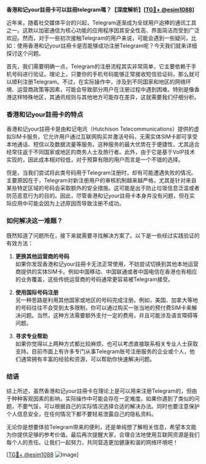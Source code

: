 **香港和记your註冊卡可以註冊telegram嗎？【深度解析】[[TG💪+ @esim1088](https://t.me/s/esim1088)]**

近年来，随着社交媒体平台的兴起，Telegram逐渐成为全球用户追捧的通讯工具之一。这款以加密通信为核心功能的应用程序因其安全性高、界面简洁而受到广泛欢迎。然而，对于一些初次接触Telegram的用户来说，可能会遇到一些疑问，比如：使用香港和记your註冊卡是否能够成功注册Telegram呢？今天我们就来详细探讨这个问题。

首先，我们需要明确一点，Telegram的注册流程其实非常简单，它主要依赖于手机号码进行验证。理论上，只要你的手机号码能够正常接收短信验证码，那么就可以顺利注册Telegram。不过，在实际操作中，涉及到不同国家和地区的网络环境、运营商政策等因素，可能会导致部分用户在注册过程中遇到困难。特别是像香港这样特殊地区，其通讯规则与其他地方可能存在差异，这就需要我们仔细分析。

### 香港和记your註冊卡的特点

香港和记your註冊卡是由和记电讯（Hutchison Telecommunications）提供的虚拟SIM卡服务，它允许用户通过互联网购买并激活号码，无需实体SIM卡即可享受本地通话、短信以及数据流量等服务。这种服务的最大优势在于便捷性，尤其适合经常往返于不同国家或地区的商务人士及旅行者。此外，由于它是基于VoIP技术实现的，因此成本相对较低，对于预算有限的用户而言是一个不错的选择。

但是，当我们尝试将此类号码用于Telegram注册时，却有可能遭遇失败的情况。主要原因在于，Telegram对新注册用户的审核机制越来越严格，尤其是针对来自某些特定区域的号码会采取额外的安全措施。这可能是出于防止垃圾信息泛滥或者防范恶意行为的目的。因此，尽管香港和记your註冊卡本身并没有问题，但在实际应用中可能会因为上述原因而导致注册不成功。

### 如何解决这一难题？

既然知道了问题所在，接下来就需要寻找解决方案了。以下是一些经过实践验证的有效方法：

1. **更换其他运营商的号码**  
   如果你发现香港和记your註冊卡无法正常使用，不妨尝试切换到其他本地运营商提供的实体SIM卡。例如中国移动、中国联通或者中国电信在香港也有相应的业务覆盖，这些传统运营商的号码通常更容易被Telegram接受。

2. **使用国际号码注册**  
   另一种思路是利用其他国家或地区的号码完成注册。例如，美国、加拿大等地的号码往往不会受到太多限制，你可以通过购买一张当地的预付费SIM卡来解决问题。当然，这种方法需要额外支付一定的费用，并且可能涉及语言障碍等问题。

3. **寻求专业帮助**  
   如果你觉得以上两种方式都比较麻烦，也可以考虑直接联系相关专业人士获取支持。目前市面上有许多专门从事Telegram账号注册服务的企业或个人，他们通常拥有丰富的经验和资源，可以帮助你快速解决问题。

### 结语

综上所述，虽然香港和记your註冊卡在理论上是可以用来注册Telegram的，但由于种种客观因素的影响，实际操作中可能会存在一定难度。如果你遇到了类似的问题，不要气馁，可以根据自己的实际情况选择合适的解决办法。同时也要注意保护个人信息安全，在任何情况下都不要轻易泄露自己的隐私资料。

无论你是想要体验Telegram带来的便利，还是单纯想了解相关信息，希望本文能为你提供足够的参考价值。最后再次提醒大家，合理合法地使用互联网资源是我们每个人的责任。让我们一起努力，共同营造更加健康和谐的网络环境吧！

[[TG💪+ @esim1088](https://t.me/s/esim1088) ![Image](https://i.postimg.cc/4NQfJmqS/Snipaste-2025-05-13-00-14-12.png)]